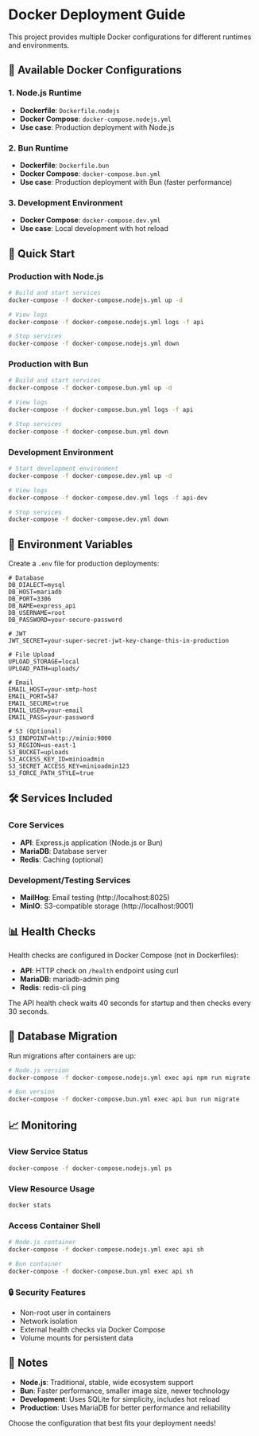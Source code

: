 # Docker Deployment Guide

This project provides multiple Docker configurations for different runtimes and environments.

## 🐳 Available Docker Configurations

### 1. Node.js Runtime
- **Dockerfile**: `Dockerfile.nodejs`
- **Docker Compose**: `docker-compose.nodejs.yml`
- **Use case**: Production deployment with Node.js

### 2. Bun Runtime
- **Dockerfile**: `Dockerfile.bun`
- **Docker Compose**: `docker-compose.bun.yml`
- **Use case**: Production deployment with Bun (faster performance)

### 3. Development Environment
- **Docker Compose**: `docker-compose.dev.yml`
- **Use case**: Local development with hot reload

## 🚀 Quick Start

### Production with Node.js
```bash
# Build and start services
docker-compose -f docker-compose.nodejs.yml up -d

# View logs
docker-compose -f docker-compose.nodejs.yml logs -f api

# Stop services
docker-compose -f docker-compose.nodejs.yml down
```

### Production with Bun
```bash
# Build and start services
docker-compose -f docker-compose.bun.yml up -d

# View logs
docker-compose -f docker-compose.bun.yml logs -f api

# Stop services
docker-compose -f docker-compose.bun.yml down
```

### Development Environment
```bash
# Start development environment
docker-compose -f docker-compose.dev.yml up -d

# View logs
docker-compose -f docker-compose.dev.yml logs -f api-dev

# Stop services
docker-compose -f docker-compose.dev.yml down
```

## 🔧 Environment Variables

Create a `.env` file for production deployments:

```env
# Database
DB_DIALECT=mysql
DB_HOST=mariadb
DB_PORT=3306
DB_NAME=express_api
DB_USERNAME=root
DB_PASSWORD=your-secure-password

# JWT
JWT_SECRET=your-super-secret-jwt-key-change-this-in-production

# File Upload
UPLOAD_STORAGE=local
UPLOAD_PATH=uploads/

# Email
EMAIL_HOST=your-smtp-host
EMAIL_PORT=587
EMAIL_SECURE=true
EMAIL_USER=your-email
EMAIL_PASS=your-password

# S3 (Optional)
S3_ENDPOINT=http://minio:9000
S3_REGION=us-east-1
S3_BUCKET=uploads
S3_ACCESS_KEY_ID=minioadmin
S3_SECRET_ACCESS_KEY=minioadmin123
S3_FORCE_PATH_STYLE=true
```

## 🛠️ Services Included

### Core Services
- **API**: Express.js application (Node.js or Bun)
- **MariaDB**: Database server
- **Redis**: Caching (optional)

### Development/Testing Services
- **MailHog**: Email testing (http://localhost:8025)
- **MinIO**: S3-compatible storage (http://localhost:9001)

## 📊 Health Checks

Health checks are configured in Docker Compose (not in Dockerfiles):
- **API**: HTTP check on `/health` endpoint using curl
- **MariaDB**: mariadb-admin ping
- **Redis**: redis-cli ping

The API health check waits 40 seconds for startup and then checks every 30 seconds.

## 🔄 Database Migration

Run migrations after containers are up:

```bash
# Node.js version
docker-compose -f docker-compose.nodejs.yml exec api npm run migrate

# Bun version
docker-compose -f docker-compose.bun.yml exec api bun run migrate
```

## 📈 Monitoring

### View Service Status
```bash
docker-compose -f docker-compose.nodejs.yml ps
```

### View Resource Usage
```bash
docker stats
```

### Access Container Shell
```bash
# Node.js container
docker-compose -f docker-compose.nodejs.yml exec api sh

# Bun container
docker-compose -f docker-compose.bun.yml exec api sh
```

### 🔒 Security Features

- Non-root user in containers
- Network isolation
- External health checks via Docker Compose
- Volume mounts for persistent data

## 📝 Notes

- **Node.js**: Traditional, stable, wide ecosystem support
- **Bun**: Faster performance, smaller image size, newer technology
- **Development**: Uses SQLite for simplicity, includes hot reload
- **Production**: Uses MariaDB for better performance and reliability

Choose the configuration that best fits your deployment needs!
